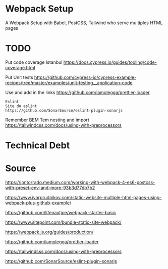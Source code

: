 # Webpack Setup
A Webpack Setup with Babel, PostCSS, Tailwind who serve multiples HTML pages  

# TODO

Put code coverage 
    Istanbul
    https://docs.cypress.io/guides/tooling/code-coverage.html

Put Unit tests 
    https://github.com/cypress-io/cypress-example-recipes/tree/master/examples/unit-testing__application-code

Use and add in the links 
    https://github.com/iamolegga/prettier-loader

    Eslint 
    Site do eslint 
    https://github.com/SonarSource/eslint-plugin-sonarjs

Remember BEM
	Tem nesting and import 
	https://tailwindcss.com/docs/using-with-preprocessors

# Technical Debt 
	
# Source 
https://jontorrado.medium.com/working-with-webpack-4-es6-postcss-with-preset-env-and-more-93b3d77db7b2

https://www.ivarprudnikov.com/static-website-multiple-html-pages-using-webpack-plus-github-example/

https://github.com/lifenautjoe/webpack-starter-basic

https://www.sitepoint.com/bundle-static-site-webpack/

https://webpack.js.org/guides/production/

https://github.com/iamolegga/prettier-loader

https://tailwindcss.com/docs/using-with-preprocessors

https://github.com/SonarSource/eslint-plugin-sonarjs